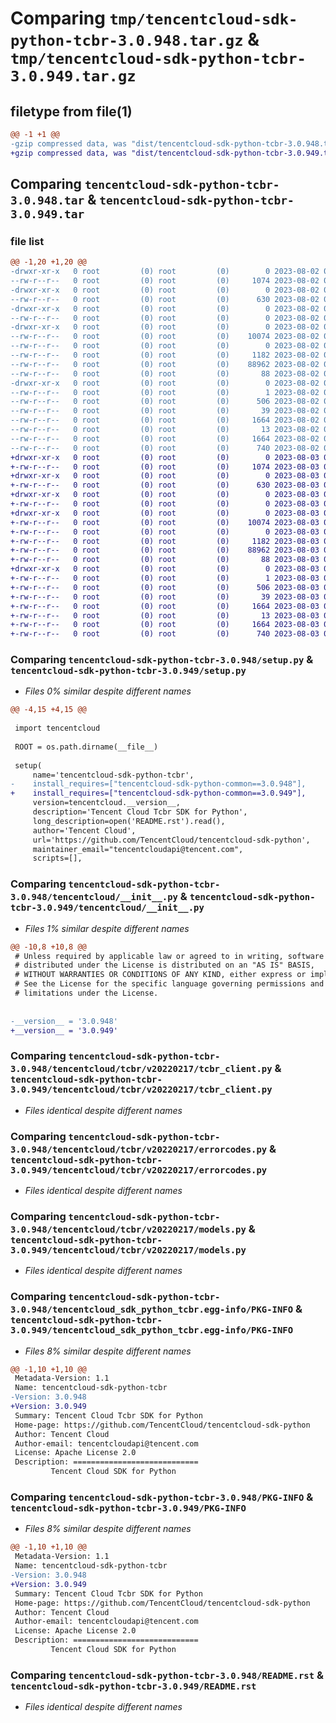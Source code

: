 # Comparing `tmp/tencentcloud-sdk-python-tcbr-3.0.948.tar.gz` & `tmp/tencentcloud-sdk-python-tcbr-3.0.949.tar.gz`

## filetype from file(1)

```diff
@@ -1 +1 @@
-gzip compressed data, was "dist/tencentcloud-sdk-python-tcbr-3.0.948.tar", last modified: Wed Aug  2 00:38:02 2023, max compression
+gzip compressed data, was "dist/tencentcloud-sdk-python-tcbr-3.0.949.tar", last modified: Thu Aug  3 00:35:05 2023, max compression
```

## Comparing `tencentcloud-sdk-python-tcbr-3.0.948.tar` & `tencentcloud-sdk-python-tcbr-3.0.949.tar`

### file list

```diff
@@ -1,20 +1,20 @@
-drwxr-xr-x   0 root         (0) root         (0)        0 2023-08-02 00:38:02.000000 tencentcloud-sdk-python-tcbr-3.0.948/
--rw-r--r--   0 root         (0) root         (0)     1074 2023-08-02 00:38:02.000000 tencentcloud-sdk-python-tcbr-3.0.948/setup.py
-drwxr-xr-x   0 root         (0) root         (0)        0 2023-08-02 00:38:02.000000 tencentcloud-sdk-python-tcbr-3.0.948/tencentcloud/
--rw-r--r--   0 root         (0) root         (0)      630 2023-08-02 00:38:02.000000 tencentcloud-sdk-python-tcbr-3.0.948/tencentcloud/__init__.py
-drwxr-xr-x   0 root         (0) root         (0)        0 2023-08-02 00:38:02.000000 tencentcloud-sdk-python-tcbr-3.0.948/tencentcloud/tcbr/
--rw-r--r--   0 root         (0) root         (0)        0 2023-08-02 00:38:02.000000 tencentcloud-sdk-python-tcbr-3.0.948/tencentcloud/tcbr/__init__.py
-drwxr-xr-x   0 root         (0) root         (0)        0 2023-08-02 00:38:02.000000 tencentcloud-sdk-python-tcbr-3.0.948/tencentcloud/tcbr/v20220217/
--rw-r--r--   0 root         (0) root         (0)    10074 2023-08-02 00:38:02.000000 tencentcloud-sdk-python-tcbr-3.0.948/tencentcloud/tcbr/v20220217/tcbr_client.py
--rw-r--r--   0 root         (0) root         (0)        0 2023-08-02 00:38:02.000000 tencentcloud-sdk-python-tcbr-3.0.948/tencentcloud/tcbr/v20220217/__init__.py
--rw-r--r--   0 root         (0) root         (0)     1182 2023-08-02 00:38:02.000000 tencentcloud-sdk-python-tcbr-3.0.948/tencentcloud/tcbr/v20220217/errorcodes.py
--rw-r--r--   0 root         (0) root         (0)    88962 2023-08-02 00:38:02.000000 tencentcloud-sdk-python-tcbr-3.0.948/tencentcloud/tcbr/v20220217/models.py
--rw-r--r--   0 root         (0) root         (0)       88 2023-08-02 00:38:02.000000 tencentcloud-sdk-python-tcbr-3.0.948/setup.cfg
-drwxr-xr-x   0 root         (0) root         (0)        0 2023-08-02 00:38:02.000000 tencentcloud-sdk-python-tcbr-3.0.948/tencentcloud_sdk_python_tcbr.egg-info/
--rw-r--r--   0 root         (0) root         (0)        1 2023-08-02 00:38:02.000000 tencentcloud-sdk-python-tcbr-3.0.948/tencentcloud_sdk_python_tcbr.egg-info/dependency_links.txt
--rw-r--r--   0 root         (0) root         (0)      506 2023-08-02 00:38:02.000000 tencentcloud-sdk-python-tcbr-3.0.948/tencentcloud_sdk_python_tcbr.egg-info/SOURCES.txt
--rw-r--r--   0 root         (0) root         (0)       39 2023-08-02 00:38:02.000000 tencentcloud-sdk-python-tcbr-3.0.948/tencentcloud_sdk_python_tcbr.egg-info/requires.txt
--rw-r--r--   0 root         (0) root         (0)     1664 2023-08-02 00:38:02.000000 tencentcloud-sdk-python-tcbr-3.0.948/tencentcloud_sdk_python_tcbr.egg-info/PKG-INFO
--rw-r--r--   0 root         (0) root         (0)       13 2023-08-02 00:38:02.000000 tencentcloud-sdk-python-tcbr-3.0.948/tencentcloud_sdk_python_tcbr.egg-info/top_level.txt
--rw-r--r--   0 root         (0) root         (0)     1664 2023-08-02 00:38:02.000000 tencentcloud-sdk-python-tcbr-3.0.948/PKG-INFO
--rw-r--r--   0 root         (0) root         (0)      740 2023-08-02 00:38:02.000000 tencentcloud-sdk-python-tcbr-3.0.948/README.rst
+drwxr-xr-x   0 root         (0) root         (0)        0 2023-08-03 00:35:05.000000 tencentcloud-sdk-python-tcbr-3.0.949/
+-rw-r--r--   0 root         (0) root         (0)     1074 2023-08-03 00:35:04.000000 tencentcloud-sdk-python-tcbr-3.0.949/setup.py
+drwxr-xr-x   0 root         (0) root         (0)        0 2023-08-03 00:35:05.000000 tencentcloud-sdk-python-tcbr-3.0.949/tencentcloud/
+-rw-r--r--   0 root         (0) root         (0)      630 2023-08-03 00:35:04.000000 tencentcloud-sdk-python-tcbr-3.0.949/tencentcloud/__init__.py
+drwxr-xr-x   0 root         (0) root         (0)        0 2023-08-03 00:35:05.000000 tencentcloud-sdk-python-tcbr-3.0.949/tencentcloud/tcbr/
+-rw-r--r--   0 root         (0) root         (0)        0 2023-08-03 00:35:04.000000 tencentcloud-sdk-python-tcbr-3.0.949/tencentcloud/tcbr/__init__.py
+drwxr-xr-x   0 root         (0) root         (0)        0 2023-08-03 00:35:05.000000 tencentcloud-sdk-python-tcbr-3.0.949/tencentcloud/tcbr/v20220217/
+-rw-r--r--   0 root         (0) root         (0)    10074 2023-08-03 00:35:04.000000 tencentcloud-sdk-python-tcbr-3.0.949/tencentcloud/tcbr/v20220217/tcbr_client.py
+-rw-r--r--   0 root         (0) root         (0)        0 2023-08-03 00:35:04.000000 tencentcloud-sdk-python-tcbr-3.0.949/tencentcloud/tcbr/v20220217/__init__.py
+-rw-r--r--   0 root         (0) root         (0)     1182 2023-08-03 00:35:04.000000 tencentcloud-sdk-python-tcbr-3.0.949/tencentcloud/tcbr/v20220217/errorcodes.py
+-rw-r--r--   0 root         (0) root         (0)    88962 2023-08-03 00:35:04.000000 tencentcloud-sdk-python-tcbr-3.0.949/tencentcloud/tcbr/v20220217/models.py
+-rw-r--r--   0 root         (0) root         (0)       88 2023-08-03 00:35:05.000000 tencentcloud-sdk-python-tcbr-3.0.949/setup.cfg
+drwxr-xr-x   0 root         (0) root         (0)        0 2023-08-03 00:35:05.000000 tencentcloud-sdk-python-tcbr-3.0.949/tencentcloud_sdk_python_tcbr.egg-info/
+-rw-r--r--   0 root         (0) root         (0)        1 2023-08-03 00:35:05.000000 tencentcloud-sdk-python-tcbr-3.0.949/tencentcloud_sdk_python_tcbr.egg-info/dependency_links.txt
+-rw-r--r--   0 root         (0) root         (0)      506 2023-08-03 00:35:05.000000 tencentcloud-sdk-python-tcbr-3.0.949/tencentcloud_sdk_python_tcbr.egg-info/SOURCES.txt
+-rw-r--r--   0 root         (0) root         (0)       39 2023-08-03 00:35:05.000000 tencentcloud-sdk-python-tcbr-3.0.949/tencentcloud_sdk_python_tcbr.egg-info/requires.txt
+-rw-r--r--   0 root         (0) root         (0)     1664 2023-08-03 00:35:05.000000 tencentcloud-sdk-python-tcbr-3.0.949/tencentcloud_sdk_python_tcbr.egg-info/PKG-INFO
+-rw-r--r--   0 root         (0) root         (0)       13 2023-08-03 00:35:05.000000 tencentcloud-sdk-python-tcbr-3.0.949/tencentcloud_sdk_python_tcbr.egg-info/top_level.txt
+-rw-r--r--   0 root         (0) root         (0)     1664 2023-08-03 00:35:05.000000 tencentcloud-sdk-python-tcbr-3.0.949/PKG-INFO
+-rw-r--r--   0 root         (0) root         (0)      740 2023-08-03 00:35:04.000000 tencentcloud-sdk-python-tcbr-3.0.949/README.rst
```

### Comparing `tencentcloud-sdk-python-tcbr-3.0.948/setup.py` & `tencentcloud-sdk-python-tcbr-3.0.949/setup.py`

 * *Files 0% similar despite different names*

```diff
@@ -4,15 +4,15 @@
 
 import tencentcloud
 
 ROOT = os.path.dirname(__file__)
 
 setup(
     name='tencentcloud-sdk-python-tcbr',
-    install_requires=["tencentcloud-sdk-python-common==3.0.948"],
+    install_requires=["tencentcloud-sdk-python-common==3.0.949"],
     version=tencentcloud.__version__,
     description='Tencent Cloud Tcbr SDK for Python',
     long_description=open('README.rst').read(),
     author='Tencent Cloud',
     url='https://github.com/TencentCloud/tencentcloud-sdk-python',
     maintainer_email="tencentcloudapi@tencent.com",
     scripts=[],
```

### Comparing `tencentcloud-sdk-python-tcbr-3.0.948/tencentcloud/__init__.py` & `tencentcloud-sdk-python-tcbr-3.0.949/tencentcloud/__init__.py`

 * *Files 1% similar despite different names*

```diff
@@ -10,8 +10,8 @@
 # Unless required by applicable law or agreed to in writing, software
 # distributed under the License is distributed on an "AS IS" BASIS,
 # WITHOUT WARRANTIES OR CONDITIONS OF ANY KIND, either express or implied.
 # See the License for the specific language governing permissions and
 # limitations under the License.
 
 
-__version__ = '3.0.948'
+__version__ = '3.0.949'
```

### Comparing `tencentcloud-sdk-python-tcbr-3.0.948/tencentcloud/tcbr/v20220217/tcbr_client.py` & `tencentcloud-sdk-python-tcbr-3.0.949/tencentcloud/tcbr/v20220217/tcbr_client.py`

 * *Files identical despite different names*

### Comparing `tencentcloud-sdk-python-tcbr-3.0.948/tencentcloud/tcbr/v20220217/errorcodes.py` & `tencentcloud-sdk-python-tcbr-3.0.949/tencentcloud/tcbr/v20220217/errorcodes.py`

 * *Files identical despite different names*

### Comparing `tencentcloud-sdk-python-tcbr-3.0.948/tencentcloud/tcbr/v20220217/models.py` & `tencentcloud-sdk-python-tcbr-3.0.949/tencentcloud/tcbr/v20220217/models.py`

 * *Files identical despite different names*

### Comparing `tencentcloud-sdk-python-tcbr-3.0.948/tencentcloud_sdk_python_tcbr.egg-info/PKG-INFO` & `tencentcloud-sdk-python-tcbr-3.0.949/tencentcloud_sdk_python_tcbr.egg-info/PKG-INFO`

 * *Files 8% similar despite different names*

```diff
@@ -1,10 +1,10 @@
 Metadata-Version: 1.1
 Name: tencentcloud-sdk-python-tcbr
-Version: 3.0.948
+Version: 3.0.949
 Summary: Tencent Cloud Tcbr SDK for Python
 Home-page: https://github.com/TencentCloud/tencentcloud-sdk-python
 Author: Tencent Cloud
 Author-email: tencentcloudapi@tencent.com
 License: Apache License 2.0
 Description: ============================
         Tencent Cloud SDK for Python
```

### Comparing `tencentcloud-sdk-python-tcbr-3.0.948/PKG-INFO` & `tencentcloud-sdk-python-tcbr-3.0.949/PKG-INFO`

 * *Files 8% similar despite different names*

```diff
@@ -1,10 +1,10 @@
 Metadata-Version: 1.1
 Name: tencentcloud-sdk-python-tcbr
-Version: 3.0.948
+Version: 3.0.949
 Summary: Tencent Cloud Tcbr SDK for Python
 Home-page: https://github.com/TencentCloud/tencentcloud-sdk-python
 Author: Tencent Cloud
 Author-email: tencentcloudapi@tencent.com
 License: Apache License 2.0
 Description: ============================
         Tencent Cloud SDK for Python
```

### Comparing `tencentcloud-sdk-python-tcbr-3.0.948/README.rst` & `tencentcloud-sdk-python-tcbr-3.0.949/README.rst`

 * *Files identical despite different names*

